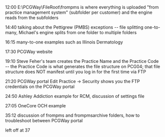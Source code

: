 12:00 E:\PCGWay\FileRoot\frompms is where everything is uploaded "from practice management system" (subfolder per customer) and the engine reads from the subfolders

14:40 talking about the Pettigrew (PMBS) exceptions -- file splitting one-to-many, Michael's engine splits from one folder to multiple folders

16:15 many-to-one examples such as Illinois Dermatology

17:30 PCGWay website

19:10 Steve Feher's team creates the Practice Name and the Practice Code -- the Practice Code is what generates the file structure on PCG04; that file structure does NOT manifest until you log in for the first time via FTP

21:20 PCGWay portal Edit Practice -> Security shows you the FTP credentials on the PCGWay portal

24:50 Ashley Addiction example for RCM, discussion of settings file

27:05 OneCore OCH example

35:12 discussion of frompms and frompmsarchive folders, how to troubleshoot between PCGWay portal

left off at 37
